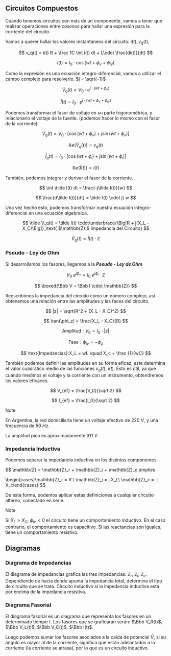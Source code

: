 ## Circuitos Compuestos

Cuando tenemos circuitos con más de un componente, vamos a tener que realizar operaciones entre *cosenos* para hallar una expresión para la corriente del circuito.

Vamos a querer hallar los valores instantáneos del circuito: $i(t), v_q(t)$.

$$
v_q(t) = i(t) R + \frac 1C \int i(t) dt +  L\cdot \frac{di(t)}{dt}
$$

$$
i(t) = I_0 \cdot \cos(wt + \phi_v+ \phi_{iv})
$$

Como la expresión es una ecuación integro-diferencial, vamos a utilizar el campo complejo para resolverlo. $j = \sqrt{-1}$

$$
\tilde V_q(t) = V_0 \cdot e^{j\cdot(wt + \phi_v)}
$$

$$
\tilde I(t) = I_0 \cdot e^{j\cdot(wt + \phi_v + \phi_{iv})}
$$

Podemos transformar el fasor de voltaje en su parte trigonométrica, y relacionarlo el voltaje de la fuente. (podemos hacer lo mismo con el fasor de la corriente)

$$
\tilde V_q(t) = V_0 \cdot \Big[ \cos(wt + \phi_v) + j \sin(wt + \phi_v)\Big]
$$

$$
\mathbb{R} e(\tilde V_q(t)) = v_q(t)
$$

$$
\tilde I_q(t) = I_0 \cdot \Big[ \cos(wt + \phi_i) + j \sin(wt + \phi_i)\Big]
$$

$$
\mathbb{R} e(\tilde I(t)) = i(t)
$$

También, podemos integrar y derivar el fasor de la corriente.

$$
\int \tilde I(t) dt = \frac{-j\tilde I(t)}{w}
$$

$$
\frac{d\tilde I(t)}{dt} = \tilde I(t) \cdot j\ w
$$

Una vez hecho esto, podemos transformar nuestra ecuación integro-diferencial en una ecuación algebraica.

$$
\tilde V_q(t) = \tilde I(t) \cdot\underbrace{\Big[R + j(X_L - X_C)\Big]}_\text{ $\mathbb{Z}:$ Impedancia del Circuito}
$$

$$
\tilde V_q(t) = \tilde I(t)\cdot \mathbb{Z}
$$

### Pseudo - Ley de Ohm

Si desarrollamos los fasores, llegamos a la ***Pseudo - Ley de Ohm***

$$
V_0\ e^{j\phi_v} = I_0\ e^{j\phi_i} \cdot \mathbb{Z}
$$

$$
\boxed{\Bbb V = \Bbb I \cdot \mathbb{Z}}
$$

Reescribimos la impedancia del circuito como un número complejo, así obtenemos una relación entre las amplitudes y las faces del circuito.

$$
|z| = \sqrt{R^2 + (X_L - X_C)^2}
$$

$$
\tan(\phi_z)  = \frac{X_L - X_C}{R}
$$

$$
\text{Amplitud}: V_0 = I_0 \cdot |z|
$$

$$
\text{Fase}: \phi_{iv} = -\phi_z
$$

$$
\text{Impedancias}:X_L = wL \quad X_c = \frac {1}{wC}
$$

También podemos definir las amplitudes en su forma eficaz, este determina el valor cuadrático medio de las funciones $v_q(t)$, $i(t)$. Esto es útil, ya que cuando medimos el voltaje y la corriente con un instrumento, obtendremos los valores eficaces.

$$
V_{ef} = \frac{V_0}{\sqrt 2}
$$

$$
I_{ef} = \frac{I_0}{\sqrt 2}
$$

> [!note]
> En Argentina, la red domiciliaria tiene un voltaje efectivo de $220\ V$, y una frecuencia de $50\ Hz$.
> 
> La amplitud pico es aproximadamente $311\ V$.

### Impedancia Inductiva

Podemos separar la impedancia inductiva en los distintos componentes

$$
\mathbb{Z} = \mathbb{Z}_r + \mathbb{Z}_i + \mathbb{Z}_c \implies

\begin{cases}\mathbb{Z}_r = R \\
\mathbb{Z}_i = j X_L\\
\mathbb{Z}_c = -j X_c\end{cases}
$$

De esta forma, podemos aplicar estas definiciones a cualquier circuito alterno, conectado en serie.

> [!note]
> Si $X_L > X_C$, $\phi_{iv} < 0$ el circuito tiene un comportamiento inductivo. En el caso contrario, el comportamiento es capacitivo. Si las reactancias son iguales, tiene un comportamiento resistivo.

## Diagramas

### Diagrama de Impedancias

El diagrama de impedancias grafica las tres impedancias: $\mathbb{Z}_r$, $\mathbb{Z}_i$, $\mathbb{Z}_c$. Dependiendo de hacia donde apunta la impedancia total, determina el tipo de circuito que se trata. Circuito inductivo si la impedancia inductiva está por encima de la impedancia resistiva.

### Diagrama Fasorial

El diagrama fasorial es un diagrama que representa los fasores en un determinado tiempo $t$. Los fasores que se graficaran serán: $\Bbb V_R(t)$, $\Bbb V_L(t)$, $\Bbb V_C(t)$, $\Bbb I(t)$.

Luego podemos sumar los fasores asociados a la caída de potencial $\tilde V$, si su ángulo es mayor al de la corriente, significa que están adelantados a la corriente (la corriente se atrasa), por lo que es un circuito inductivo.
